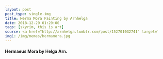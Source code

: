 ```yaml
---
layout: post
post_type: single-img
title: Herma Mora Painting by Arnhelga
date: 2018-12-20 01:20:00
tags: [skyrim, this is art]
source: <a href="http://arnhelga.tumblr.com/post/152701032741" target="_blank" rel="nofollow">Arnhelga</a>
img1: /img/memes/hermamora.jpg
---
```

#### Hermaeus Mora by Helga Arn.
